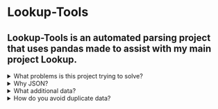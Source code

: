 # Lookup-Tools

## Lookup-Tools is an automated parsing project that uses pandas made to assist with my main project Lookup.

<details>
<summary>What problems is this project trying to solve?</summary>

- Lookup uses MongoDB to store data, the data has to be parsed, and preferably (not mandatory), in JSON format before it
  can be stored
  there.
- Parsing the data is a very time-consuming task, and it is not very time-efficient to do it all manually.
- Lookup-Tools is a project that will help me with the act of parsing data and adding additional data related to the
  dataset partly *automagically*, leaving me with less manual work to achieve
  my end goal.

</details>

<details>
<summary>Why JSON?</summary>

> You are able to mongoimport data in a .csv format, why would you turn it into JSON first?

- **TLDR;** I can't guarantee the format of the file and converting it to JSON will minimize data loss.

For example, if you have a csv dataset that contains the following data:

```csv
id,username     ,age
1 ,John         ,Carmack,20
2 ,Jonathan.blow,21
```

Oopsies! John Carmack accidentally typed `,` instead of `.`. This will cause the data to be parsed incorrectly.
Sure, if the data was stored in a csv format with quotes this could be avoided, but we can't guarantee this.

```csv
"id","username"     ,"age"
1   ,"John, Carmack",20
2   ,Jonathan.blow  ,21
```

Example of a JSON string representation:

```json
[
  {
    "id": 1,
    "username": "John, Carmack",
    "age": 20
  },
  {
    "id": 2,
    "username": "Jonathan.blow",
    "age": 21
  }
]
```

</details>

<details>
<summary>What additional data?</summary>

- The data that is parsed is not always enough to be useful, for example, if you have a dataset with phone numbers, you
  might want to know how old the phone number is to see if it's still used.
- The additional data matcher looks at the existing dataset, and tries to find additional data related to the dataset.
  For example, if you have a dataset with phone numbers, it will try to find the breach date of the dataset containing
  phone numbers,
  and add it to
  the existing dataset containing phone numbers.

#### Example of additional data

```csv
database      ,entries ,dumped
000webhost.com,15271696,2017-03-29
007.no        ,4284    ,2018-10-24
0secdb        ,384643  ,2017-03-31
1000cv.it     ,2699    ,2018-10-24
```

#### Example end result

```json
[
  {
    "id": 1,
    "username": "John, Carmack",
    "age": 20,
    "database": "000webhost.com",
    "dumped": "2017-03-29"
  },
  {
    "id": 2,
    "username": "Jonathan.blow",
    "age": 21,
    "database": "007.no",
    "dumped": "2018-10-24"
  }
]
```

</details>

<details>

<summary>How do you avoid duplicate data?</summary>

- Each handled file has an encrypted SHA256 hash representation, stored in a file or database.
- When a file is read, it is encrypted into a SHA256 hash, and compared to the hashes stored in the file or database to
  see if it
  has already been handled.

</details>
